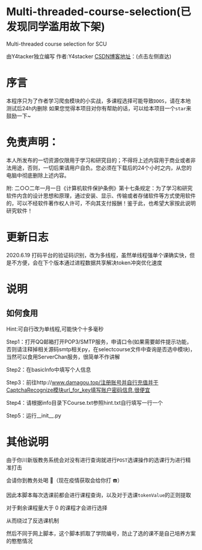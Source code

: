 # Multi-threaded-course-selection(已发现同学滥用故下架)
Multi-threaded course selection for SCU

由Y4tacker独立编写
作者:Y4stacker
[CSDN博客地址](https://blog.csdn.net/solitudi)：(点击左侧直达)
# 序言

本程序只为了作者学习爬虫模块的小实战，多课程选择可能导致`DDOS`，请在本地测试后24h内删除
如果您觉得本项目对你有帮助的话，可以给本项目一个`star`来鼓励一下~

# 免责声明：

本人所发布的一切资源仅限用于学习和研究目的；不得将上述内容用于商业或者非法用途，否则，一切后果请用户自负。您必须在下载后的24个小时之内，从您的电脑中彻底删除上述内容。

附: 二○○二年一月一日《计算机软件保护条例》第十七条规定：为了学习和研究软件内含的设计思想和原理，通过安装、显示、传输或者存储软件等方式使用软件的，可以不经软件著作权人许可，不向其支付报酬！鉴于此，也希望大家按此说明研究软件！

# 更新日志

2020.6.19 打码平台的验证码识别，改为多线程，虽然单线程强单个课确实快，但是不方便，会在下个版本通过进程数据共享解决token冲突优化速度


# 说明
## 如何食用
Hint:可自行改为单线程,可能快个十多毫秒

Step1：打开QQ邮箱打开POP3/SMTP服务，申请口令(如果需要邮件提示功能，否则请注释掉相关源码smtp相关py，在selectcourse文件中查询是否选中模块)，当然可以食用ServerChan服务，很简单不作讲解

Step2：在basicInfo中填写个人信息

Step3：前往http://www.damagou.top/注册账号并自行充值并于CaptchaRecognize模块url_for_key填写账户密码信息,很便宜

Step4：请根据info目录下Course.txt参照hint.txt自行填写一行一个

Step5：运行__init__.py

# 其他说明

由于你川新版教务系统会对没有进行查询就进行`POST`选课操作的选课行为进行精准打击

会请你到教务处喝 🍵（现在疫情获取会给你打 ☎️）

因此本脚本每次选课前都会进行课程查询，以及对于选课`tokenValue`的正则提取

对于剩余课程量大于 0 的课程才会进行选择

从而绕过了反选课机制

然后不同于网上脚本，这个脚本抓取了学院编号，防止了选的课不是自己培养方案的憨憨情况

